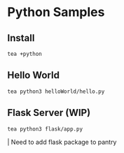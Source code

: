 # Python Samples

## Install

`tea +python`

## Hello World

`tea python3 helloWorld/hello.py`

## Flask Server (WIP)

`tea python3 flask/app.py`

| Need to add flask package to pantry